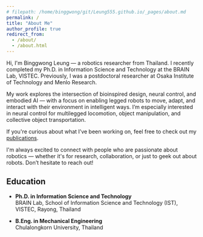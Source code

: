 ```yaml
---
# filepath: /home/binggwong/git/Leung555.github.io/_pages/about.md
permalink: /
title: "About Me"
author_profile: true
redirect_from:
  - /about/
  - /about.html
---
```


Hi, I'm Binggwong Leung — a robotics researcher from Thailand. I recently completed my Ph.D. in Information Science and Technology at the BRAIN Lab, VISTEC. Previously, I was a postdoctoral researcher at Osaka Institute of Technology and Menlo Research.

My work explores the intersection of bioinspired design, neural control, and embodied AI — with a focus on enabling legged robots to move, adapt, and interact with their environment in intelligent ways. I’m especially interested in neural control for multilegged locomotion, object manipulation, and collective object transportation.

If you're curious about what I’ve been working on, feel free to check out my [publications](https://leung555.github.io/publications).

I'm always excited to connect with people who are passionate about robotics — whether it's for research, collaboration, or just to geek out about robots. Don’t hesitate to reach out!



## Education

- **Ph.D. in Information Science and Technology**  
  BRAIN Lab, School of Information Science and Technology (IST), VISTEC, Rayong, Thailand

- **B.Eng. in Mechanical Engineering**  
  Chulalongkorn University, Thailand